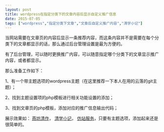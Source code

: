 ```yaml
---
layout: post
title: wordpress在指定分类下的文章内容后显示自定义推广信息
date: 2015-07-05
tags: ["wordpress","指定分类下文章","文章后自定义推广内容","清学小记"]
---
```


<!-- build time:Sat Jun 23 2018 12:05:15 GMT+0800 (中国标准时间) -->

当网站需要在文章页的内容后显示一条推荐内容，而这条内容并不是需要在每个分类下的文章都显示的话，那么通过后台管理设置是最为方便的。

有了后台管理，可以随时更换推广内容，可以随意指定哪个分类下的文章显示推广内容，或者都显示。

那么准备工作如下：

1、有一个带主题选项的wordpress主题（在这里推荐一下本人在用的云落的git主题）；

2、找到主题设置项的php模板进行相关功能设置的添加；

3、找到文章页的php模板，添加对应的推广信息输出代码；

展示效果如： [燕坊清作](http://www.bmqy.net/yanfangqingzuo)， [清学小记](http://www.bmqy.net/qingsiyanxiang/qingxuexiaoji)， [仿站服务](http://www.bmqy.net/fangzhan)，只要有主题选项，添加起来还是很简单的。
<!-- rebuild by neat -->